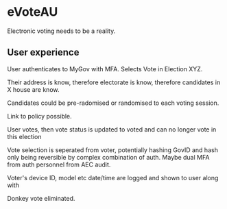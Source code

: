 # eVoteAU
Electronic voting needs to be a reality. 

<h2> User experience </h2>


User authenticates to MyGov with MFA.
Selects Vote in Election XYZ.

Their address is know, therefore electorate is know, therefore candidates in X house are know.

Candidates could be pre-radomised or randomised to each voting session.

Link to policy possible.

User votes, then vote status is updated to voted and can no longer vote in this election 

Vote selection is seperated from voter, potentially hashing GovID and hash only being reversible by complex combination of auth. Maybe dual MFA from auth personnel from AEC audit.

Voter's device ID, model etc date/time are logged and shown to user along with 

Donkey vote eliminated.
